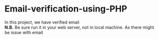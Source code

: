 # Email-verification-using-PHP<br/>

In this project, we have verified email<br/>
**N.B.** Be sure run it in your web server, not in local machine. As there might be issue with email
